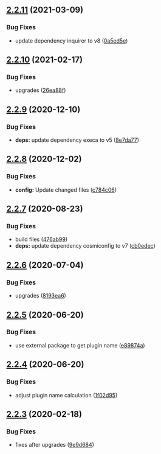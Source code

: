 ## [2.2.11](https://github.com/dword-design/ceiling/compare/v2.2.10...v2.2.11) (2021-03-09)


### Bug Fixes

* update dependency inquirer to v8 ([0a5ed5e](https://github.com/dword-design/ceiling/commit/0a5ed5ef7a923123d0962a635950ce7d39c657bc))

## [2.2.10](https://github.com/dword-design/ceiling/compare/v2.2.9...v2.2.10) (2021-02-17)


### Bug Fixes

* upgrades ([26ea88f](https://github.com/dword-design/ceiling/commit/26ea88ff24c4161ac58c3c52b2bcec54e42a3fb9))

## [2.2.9](https://github.com/dword-design/ceiling/compare/v2.2.8...v2.2.9) (2020-12-10)


### Bug Fixes

* **deps:** update dependency execa to v5 ([8e7da77](https://github.com/dword-design/ceiling/commit/8e7da77bef3b090f47c13ce846d136911ba62b01))

## [2.2.8](https://github.com/dword-design/ceiling/compare/v2.2.7...v2.2.8) (2020-12-02)


### Bug Fixes

* **config:** Update changed files ([c784c06](https://github.com/dword-design/ceiling/commit/c784c06f770fb29568b9e0aae641ce0972babe09))

## [2.2.7](https://github.com/dword-design/ceiling/compare/v2.2.6...v2.2.7) (2020-08-23)


### Bug Fixes

* build files ([476ab99](https://github.com/dword-design/ceiling/commit/476ab9948a236dff60126d45ff00dfafc0f81723))
* **deps:** update dependency cosmiconfig to v7 ([cb0edec](https://github.com/dword-design/ceiling/commit/cb0edec8a1eab407f059215c62393918d6dfdfbd))

## [2.2.6](https://github.com/dword-design/ceiling/compare/v2.2.5...v2.2.6) (2020-07-04)


### Bug Fixes

* upgrades ([8193ea6](https://github.com/dword-design/ceiling/commit/8193ea60d330ed093e524d84639d430a95705b1c))

## [2.2.5](https://github.com/dword-design/ceiling/compare/v2.2.4...v2.2.5) (2020-06-20)


### Bug Fixes

* use external package to get plugin name ([e89874a](https://github.com/dword-design/ceiling/commit/e89874aa1ce687182550295d274dc7290e26d71c))

## [2.2.4](https://github.com/dword-design/ceiling/compare/v2.2.3...v2.2.4) (2020-06-20)


### Bug Fixes

* adjust plugin name calculation ([1f02d95](https://github.com/dword-design/ceiling/commit/1f02d95969eb945b4ca7f4ce063109aeda05c820))

## [2.2.3](https://github.com/dword-design/ceiling/compare/v2.2.2...v2.2.3) (2020-02-18)


### Bug Fixes

* fixes after upgrades ([9e9d684](https://github.com/dword-design/ceiling/commit/9e9d6843bd3c575e17e2b82aab3ec6db10944074))
